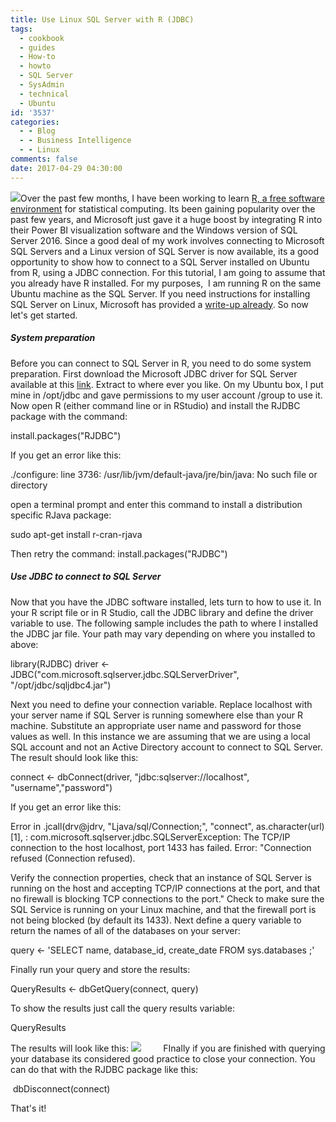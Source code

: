 ```yaml
---
title: Use Linux SQL Server with R (JDBC)
tags:
  - cookbook
  - guides
  - How-to
  - howto
  - SQL Server
  - SysAdmin
  - technical
  - Ubuntu
id: '3537'
categories:
  - - Blog
  - - Business Intelligence
  - - Linux
comments: false
date: 2017-04-29 04:30:00
---
```


[![](http://edpflager.com/wp-content/uploads/2017/04/Rlogo-150x150.png)](http://edpflager.com/?attachment_id=3545#main)Over the past few months, I have been working to learn [R, a free software environment](https://www.r-project.org/) for statistical computing. Its been gaining popularity over the past few years, and Microsoft just gave it a huge boost by integrating R into their Power BI visualization software and the Windows version of SQL Server 2016. Since a good deal of my work involves connecting to Microsoft SQL Servers and a Linux version of SQL Server is now available, its a good opportunity to show how to connect to a SQL Server installed on Ubuntu from R, using a JDBC connection. For this tutorial, I am going to assume that you already have R installed. For my purposes,  I am running R on the same Ubuntu machine as the SQL Server. If you need instructions for installing SQL Server on Linux, Microsoft has provided a [write-up already](https://docs.microsoft.com/en-us/sql/linux/sql-server-linux-setup-ubuntu). So now let's get started.
<!-- more -->
##### System preparation

Before you can connect to SQL Server in R, you need to do some system preparation. First download the Microsoft JDBC driver for SQL Server available at this [link](http://www.microsoft.com/downloads/en/details.aspx?FamilyID=a737000d-68d0-4531-b65d-da0f2a735707&displaylang=en). Extract to where ever you like. On my Ubuntu box, I put mine in /opt/jdbc and gave permissions to my user account /group to use it. Now open R (either command line or in RStudio) and install the RJDBC package with the command:

install.packages("RJDBC")

If you get an error like this:

./configure: line 3736: /usr/lib/jvm/default-java/jre/bin/java: No such file or directory

open a terminal prompt and enter this command to install a distribution specific RJava package:

sudo apt-get install r-cran-rjava

Then retry the command: install.packages("RJDBC")

##### Use JDBC to connect to SQL Server

Now that you have the JDBC software installed, lets turn to how to use it. In your R script file or in R Studio, call the JDBC library and define the driver variable to use. The following sample includes the path to where I installed the JDBC jar file. Your path may vary depending on where you installed to above:

library(RJDBC)
driver <- JDBC("com.microsoft.sqlserver.jdbc.SQLServerDriver", "/opt/jdbc/sqljdbc4.jar") 

Next you need to define your connection variable. Replace localhost with your server name if SQL Server is running somewhere else than your R machine. Substitute an appropriate user name and password for those values as well. In this instance we are assuming that we are using a local SQL account and not an Active Directory account to connect to SQL Server. The result should look like this:

connect <- dbConnect(driver, "jdbc:sqlserver://localhost", "username","password")

If you get an error like this:

Error in .jcall(drv@jdrv, "Ljava/sql/Connection;", "connect", as.character(url)\[1\], :
 com.microsoft.sqlserver.jdbc.SQLServerException: The TCP/IP connection to the host localhost, port 1433 has failed. Error: "Connection refused (Connection refused).

Verify the connection properties, check that an instance of SQL Server is running on the host and accepting TCP/IP connections at the port, and that no firewall is blocking TCP connections to the port." Check to make sure the SQL Service is running on your Linux machine, and that the firewall port is not being blocked (by default its 1433). Next define a query variable to return the names of all of the databases on your server:

query <- 'SELECT name, database\_id, create\_date FROM sys.databases ;'

Finally run your query and store the results:

QueryResults <- dbGetQuery(connect, query)

To show the results just call the query results variable:

QueryResults

The results will look like this: [![](http://edpflager.com/wp-content/uploads/2017/04/query-300x118.png)](http://edpflager.com/?attachment_id=3551#main)         FInally if you are finished with querying your database its considered good practice to close your connection. You can do that with the RJDBC package like this:

 dbDisconnect(connect)

That's it!